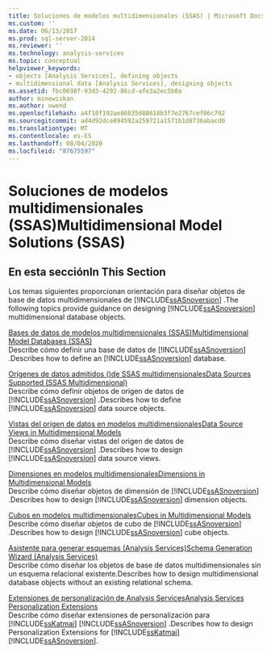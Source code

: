 ```yaml
---
title: Soluciones de modelos multidimensionales (SSAS) | Microsoft Docs
ms.custom: ''
ms.date: 06/13/2017
ms.prod: sql-server-2014
ms.reviewer: ''
ms.technology: analysis-services
ms.topic: conceptual
helpviewer_keywords:
- objects [Analysis Services], defining objects
- multidimensional data [Analysis Services], designing objects
ms.assetid: fbc0698f-93d3-4292-86cd-afe3a2ec5b0a
author: minewiskan
ms.author: owend
ms.openlocfilehash: a4f18f192ae86035d88618b3f7e2767cef06c792
ms.sourcegitcommit: ad4d92dce894592a259721a1571b1d8736abacdb
ms.translationtype: MT
ms.contentlocale: es-ES
ms.lasthandoff: 08/04/2020
ms.locfileid: "87675597"
---
```

# <a name="multidimensional-model-solutions-ssas"></a><span data-ttu-id="d7c34-102">Soluciones de modelos multidimensionales (SSAS)</span><span class="sxs-lookup"><span data-stu-id="d7c34-102">Multidimensional Model Solutions (SSAS)</span></span>
    
## <a name="in-this-section"></a><span data-ttu-id="d7c34-103">En esta sección</span><span class="sxs-lookup"><span data-stu-id="d7c34-103">In This Section</span></span>  
 <span data-ttu-id="d7c34-104">Los temas siguientes proporcionan orientación para diseñar objetos de base de datos multidimensionales de [!INCLUDE[ssASnoversion](../../includes/ssasnoversion-md.md)] .</span><span class="sxs-lookup"><span data-stu-id="d7c34-104">The following topics provide guidance on designing [!INCLUDE[ssASnoversion](../../includes/ssasnoversion-md.md)] multidimensional database objects.</span></span>  
  
 [<span data-ttu-id="d7c34-105">Bases de datos de modelos multidimensionales &#40;SSAS&#41;</span><span class="sxs-lookup"><span data-stu-id="d7c34-105">Multidimensional Model Databases &#40;SSAS&#41;</span></span>](multidimensional-model-databases-ssas.md)  
 <span data-ttu-id="d7c34-106">Describe cómo definir una base de datos de [!INCLUDE[ssASnoversion](../../includes/ssasnoversion-md.md)] .</span><span class="sxs-lookup"><span data-stu-id="d7c34-106">Describes how to define an [!INCLUDE[ssASnoversion](../../includes/ssasnoversion-md.md)] database.</span></span>  
  
 [<span data-ttu-id="d7c34-107">Orígenes de datos admitidos &#40;&#41;de SSAS multidimensionales</span><span class="sxs-lookup"><span data-stu-id="d7c34-107">Data Sources Supported &#40;SSAS Multidimensional&#41;</span></span>](supported-data-sources-ssas-multidimensional.md)  
 <span data-ttu-id="d7c34-108">Describe cómo definir objetos de origen de datos de [!INCLUDE[ssASnoversion](../../includes/ssasnoversion-md.md)] .</span><span class="sxs-lookup"><span data-stu-id="d7c34-108">Describes how to define [!INCLUDE[ssASnoversion](../../includes/ssasnoversion-md.md)] data source objects.</span></span>  
  
 [<span data-ttu-id="d7c34-109">Vistas del origen de datos en modelos multidimensionales</span><span class="sxs-lookup"><span data-stu-id="d7c34-109">Data Source Views in Multidimensional Models</span></span>](data-source-views-in-multidimensional-models.md)  
 <span data-ttu-id="d7c34-110">Describe cómo diseñar vistas del origen de datos de [!INCLUDE[ssASnoversion](../../includes/ssasnoversion-md.md)] .</span><span class="sxs-lookup"><span data-stu-id="d7c34-110">Describes how to design [!INCLUDE[ssASnoversion](../../includes/ssasnoversion-md.md)] data source views.</span></span>  
  
 [<span data-ttu-id="d7c34-111">Dimensiones en modelos multidimensionales</span><span class="sxs-lookup"><span data-stu-id="d7c34-111">Dimensions in Multidimensional Models</span></span>](dimensions-in-multidimensional-models.md)  
 <span data-ttu-id="d7c34-112">Describe cómo diseñar objetos de dimensión de [!INCLUDE[ssASnoversion](../../includes/ssasnoversion-md.md)] .</span><span class="sxs-lookup"><span data-stu-id="d7c34-112">Describes how to design [!INCLUDE[ssASnoversion](../../includes/ssasnoversion-md.md)] dimension objects.</span></span>  
  
 [<span data-ttu-id="d7c34-113">Cubos en modelos multidimensionales</span><span class="sxs-lookup"><span data-stu-id="d7c34-113">Cubes in Multidimensional Models</span></span>](cubes-in-multidimensional-models.md)  
 <span data-ttu-id="d7c34-114">Describe cómo diseñar objetos de cubo de [!INCLUDE[ssASnoversion](../../includes/ssasnoversion-md.md)] .</span><span class="sxs-lookup"><span data-stu-id="d7c34-114">Describes how to design [!INCLUDE[ssASnoversion](../../includes/ssasnoversion-md.md)] cube objects.</span></span>  
  
 [<span data-ttu-id="d7c34-115">Asistente para generar esquemas &#40;Analysis Services&#41;</span><span class="sxs-lookup"><span data-stu-id="d7c34-115">Schema Generation Wizard &#40;Analysis Services&#41;</span></span>](schema-generation-wizard-analysis-services.md)  
 <span data-ttu-id="d7c34-116">Describe cómo diseñar los objetos de base de datos multidimensionales sin un esquema relacional existente.</span><span class="sxs-lookup"><span data-stu-id="d7c34-116">Describes how to design multidimensional database objects without an existing relational schema.</span></span>  
  
 [<span data-ttu-id="d7c34-117">Extensiones de personalización de Analysis Services</span><span class="sxs-lookup"><span data-stu-id="d7c34-117">Analysis Services Personalization Extensions</span></span>](extending-olap/analysis-services-personalization-extensions.md)  
 <span data-ttu-id="d7c34-118">Describe cómo diseñar extensiones de personalización para [!INCLUDE[ssKatmai](../../includes/sskatmai-md.md)] [!INCLUDE[ssASnoversion](../../includes/ssasnoversion-md.md)] .</span><span class="sxs-lookup"><span data-stu-id="d7c34-118">Describes how to design Personalization Extensions for [!INCLUDE[ssKatmai](../../includes/sskatmai-md.md)] [!INCLUDE[ssASnoversion](../../includes/ssasnoversion-md.md)].</span></span>  
  
  
